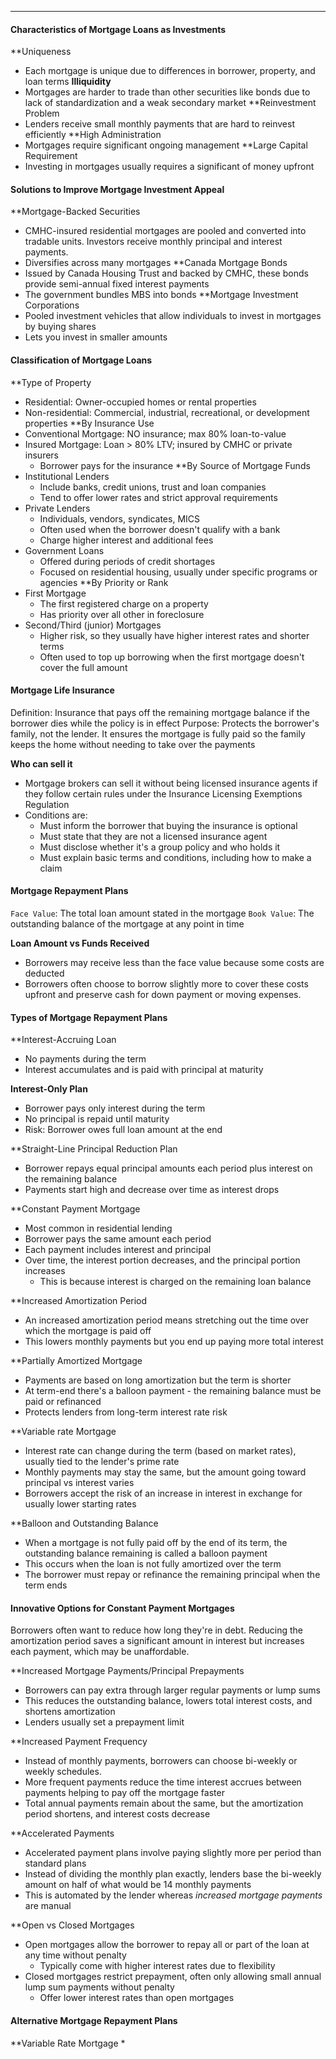 ***
#### Characteristics of Mortgage Loans as Investments
**Uniqueness
* Each mortgage is unique due to differences in borrower, property, and loan terms
**Illiquidity**
* Mortgages are harder to trade than other securities like bonds due to lack of standardization and a weak secondary market
**Reinvestment Problem
* Lenders receive small monthly payments that are hard to reinvest efficiently
**High Administration
* Mortgages require significant ongoing management
**Large Capital Requirement
* Investing in mortgages usually requires a significant of money upfront

#### Solutions to Improve Mortgage Investment Appeal
**Mortgage-Backed Securities
* CMHC-insured residential mortgages are pooled and converted into tradable units. Investors receive monthly principal and interest payments.
* Diversifies across many mortgages
**Canada Mortgage Bonds
* Issued by Canada Housing Trust and backed by CMHC, these bonds provide semi-annual fixed interest payments
* The government bundles MBS into bonds
**Mortgage Investment Corporations
* Pooled investment vehicles that allow individuals to invest in mortgages by buying shares
* Lets you invest in smaller amounts

#### Classification of Mortgage Loans
**Type of Property
* Residential: Owner-occupied homes or rental properties
* Non-residential: Commercial, industrial, recreational, or development properties
**By Insurance Use
* Conventional Mortgage: NO insurance; max 80% loan-to-value
* Insured Mortgage: Loan > 80% LTV; insured by CMHC or private insurers
	* Borrower pays for the insurance
**By Source of Mortgage Funds
* Institutional Lenders
	* Include banks, credit unions, trust and loan companies
	* Tend to offer lower rates and strict approval requirements
* Private Lenders
	* Individuals, vendors, syndicates, MICS
	* Often used when the borrower doesn't qualify with a bank
	* Charge higher interest and additional fees
* Government Loans
	* Offered during periods of credit shortages
	* Focused on residential housing, usually under specific programs or agencies
**By Priority or Rank
* First Mortgage
	* The first registered charge on a property
	* Has priority over all other in foreclosure
* Second/Third (junior) Mortgages
	* Higher risk, so they usually have higher interest rates and shorter terms
	* Often used to top up borrowing when the first mortgage doesn't cover the full amount

#### Mortgage Life Insurance
Definition: Insurance that pays off the remaining mortgage balance if the borrower dies while the policy is in effect
Purpose: Protects the borrower's family, not the lender. It ensures the mortgage is fully paid so the family keeps the home without needing to take over the payments

**Who can sell it**
* Mortgage brokers can sell it without being licensed insurance agents if they follow certain rules under the Insurance Licensing Exemptions Regulation
* Conditions are:
	* Must inform the borrower that buying the insurance is optional
	* Must state that they are not a licensed insurance agent
	* Must disclose whether it's a group policy and who holds it
	* Must explain basic terms and conditions, including how to make a claim

#### Mortgage Repayment Plans
`Face Value`: The total loan amount stated in the mortgage
`Book Value`: The outstanding balance of the mortgage at any point in time

**Loan Amount vs Funds Received**
* Borrowers may receive less than the face value because some costs are deducted
* Borrowers often choose to borrow slightly more to cover these costs upfront and preserve cash for down payment or moving expenses.

#### Types of Mortgage Repayment Plans
**Interest-Accruing Loan
* No payments during the term
* Interest accumulates and is paid with principal at maturity

**Interest-Only Plan**
* Borrower pays only interest during the term
* No principal is repaid until maturity
* Risk: Borrower owes full loan amount at the end

**Straight-Line Principal Reduction Plan
* Borrower repays equal principal amounts each period plus interest on the remaining balance
* Payments start high and decrease over time as interest drops

**Constant Payment Mortgage
* Most common in residential lending
* Borrower pays the same amount each period
* Each payment includes interest and principal
* Over time, the interest portion decreases, and the principal portion increases
	* This is because interest is charged on the remaining loan balance

**Increased Amortization Period
* An increased amortization period means stretching out the time over which the mortgage is paid off
* This lowers monthly payments but you end up paying more total interest

**Partially Amortized Mortgage
* Payments are based on long amortization but the term is shorter
* At term-end there's a balloon payment - the remaining balance must be paid or refinanced
* Protects lenders from long-term interest rate risk

**Variable rate Mortgage 
* Interest rate can change during the term (based on market rates), usually tied to the lender's prime rate
* Monthly payments may stay the same, but the amount going toward principal vs interest varies
* Borrowers accept the risk of an increase in interest in exchange for usually lower starting rates

**Balloon and Outstanding Balance
* When a mortgage is not fully paid off by the end of its term, the outstanding balance remaining is called a balloon payment
* This occurs when the loan is not fully amortized over the term
* The borrower must repay or refinance the remaining principal when the term ends

#### Innovative Options for Constant Payment Mortgages
Borrowers often want to reduce how long they're in debt. Reducing the amortization period saves a significant amount in interest but increases each payment, which may be unaffordable.

**Increased Mortgage Payments/Principal Prepayments
* Borrowers can pay extra through larger regular payments or lump sums
* This reduces the outstanding balance, lowers total interest costs, and shortens amortization
* Lenders usually set a prepayment limit

**Increased Payment Frequency
* Instead of monthly payments, borrowers can choose bi-weekly or weekly schedules.
* More frequent payments reduce the time interest accrues between payments helping to pay off the mortgage faster
* Total annual payments remain about the same, but the amortization period shortens, and interest costs decrease

**Accelerated Payments
* Accelerated payment plans involve paying slightly more per period than standard plans
* Instead of dividing the monthly plan exactly, lenders base the bi-weekly amount on half of what would be 14 monthly payments
* This is automated by the lender whereas *increased mortgage payments* are manual

**Open vs Closed Mortgages
* Open mortgages allow the borrower to repay all or part of the loan at any time without penalty
	* Typically come with higher interest rates due to flexibility
* Closed mortgages restrict prepayment, often only allowing small annual lump sum payments without penalty
	* Offer lower interest rates than open mortgages

#### Alternative Mortgage Repayment Plans
**Variable Rate Mortgage
* 